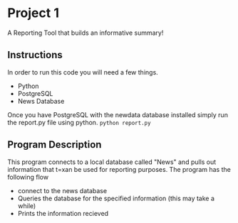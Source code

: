 # Project 1

A Reporting Tool that builds an informative summary!

## Instructions

In order to run this code you will need a few things. 

* Python 
* PostgreSQL
* News Database

Once you have PostgreSQL with the newdata database installed simply run the report.py file using python.
`python report.py`

## Program Description

This program connects to a local database called "News" and pulls out information that t=xan be used for reporting purposes.
The program has the following flow

* connect to the news database
* Queries the database for the specified information (this may take a while)
* Prints the information recieved 




